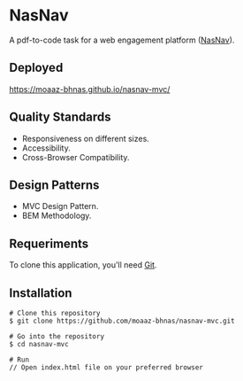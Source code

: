 # NasNav
A pdf-to-code task for a web engagement platform ([NasNav](http://www.nasorg.co/)).

## Deployed
https://moaaz-bhnas.github.io/nasnav-mvc/

## Quality Standards
- Responsiveness on different sizes.
- Accessibility.
- Cross-Browser Compatibility.

## Design Patterns
- MVC Design Pattern.
- BEM Methodology.

## Requeriments
To clone this application, you'll need [Git](https://git-scm.com/).

## Installation
```
# Clone this repository
$ git clone https://github.com/moaaz-bhnas/nasnav-mvc.git

# Go into the repository
$ cd nasnav-mvc

# Run
// Open index.html file on your preferred browser
```

